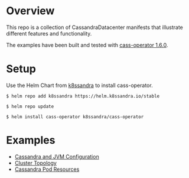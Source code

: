 # Overview
This repo is a collection of CassandraDatacenter manifests that illustrate different features and functionality. 

The examples have been built and tested with [cass-operator 1.6.0](https://github.com/datastax/cass-operator/tree/v1.6.0).

# Setup
Use the Helm Chart from [k8ssandra](https://github.com/k8ssandra/k8ssandra) to install cass-operator.

```
$ helm repo add k8ssandra https://helm.k8ssandra.io/stable

$ helm repo update

$ helm install cass-operator k8ssandra/cass-operator
```
# Examples
* [Cassandra and JVM Configuration](./cassandra-jvm)
* [Cluster Topology](./cluster-topology)
* [Cassandra Pod Resources](./cassandra-pod-resources)